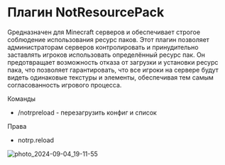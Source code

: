 # Плагин NotResourcePack
Gредназначен для Minecraft серверов и обеспечивает строгое соблюдение использования ресурс паков. Этот плагин позволяет администраторам серверов контролировать и принудительно заставлять игроков использовать определённый ресурс пак. Он предотвращает возможность отказа от загрузки и установки ресурс пака, что позволяет гарантировать, что все игроки на сервере будут видеть одинаковые текстуры и элементы, обеспечивая тем самым согласованность игрового процесса.

Команды
- /notrpreload - перезагрузить конфиг и список

Права
- notrp.reload

![photo_2024-09-04_19-11-55](https://github.com/user-attachments/assets/10fdebc7-1ed8-41ad-8d9b-fd0a306c18bd)

